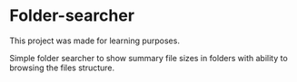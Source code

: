 # Folder-searcher

This project was made for learning purposes.

Simple folder searcher to show summary file sizes in folders with ability to browsing the files structure.